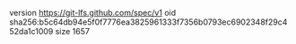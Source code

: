 version https://git-lfs.github.com/spec/v1
oid sha256:b5c64db94e5f0f7776ea3825961333f7356b0793ec6902348f29c452da1c1009
size 1657
